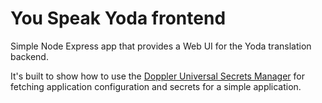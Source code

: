 # You Speak Yoda frontend

Simple Node Express app that provides a Web UI for the Yoda translation backend.

It's built to show how to use the [Doppler Universal Secrets Manager](https://doppler.com/) for fetching application configuration and secrets for a simple application.

